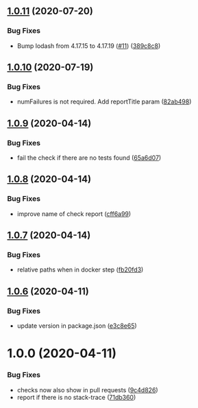 ## [1.0.11](https://github.com/MirageNet/nunit-reporter/compare/v1.0.10...v1.0.11) (2020-07-20)

### Bug Fixes

- Bump lodash from 4.17.15 to 4.17.19 ([#11](https://github.com/MirageNet/nunit-reporter/issues/11)) ([389c8c8](https://github.com/MirageNet/nunit-reporter/commit/389c8c8e4d93abae962af7a593b782cab87f0b64))

## [1.0.10](https://github.com/MirageNet/nunit-reporter/compare/v1.0.9...v1.0.10) (2020-07-19)

### Bug Fixes

- numFailures is not required. Add reportTitle param ([82ab498](https://github.com/MirageNet/nunit-reporter/commit/82ab4987b9bcdd363ec32c36259913852470f0d4))

## [1.0.9](https://github.com/MirageNet/nunit-reporter/compare/v1.0.8...v1.0.9) (2020-04-14)

### Bug Fixes

- fail the check if there are no tests found ([65a6d07](https://github.com/MirageNet/nunit-reporter/commit/65a6d07f08aad29389775ad11f4ebf68764b778b))

## [1.0.8](https://github.com/MirageNet/nunit-reporter/compare/v1.0.7...v1.0.8) (2020-04-14)

### Bug Fixes

- improve name of check report ([cff6a99](https://github.com/MirageNet/nunit-reporter/commit/cff6a99edf41949b951e0a494b6fce46b1b92380))

## [1.0.7](https://github.com/MirageNet/nunit-reporter/compare/v1.0.6...v1.0.7) (2020-04-14)

### Bug Fixes

- relative paths when in docker step ([fb20fd3](https://github.com/MirageNet/nunit-reporter/commit/fb20fd337de447eeabbc0acb59fb7c7752430809))

## [1.0.6](https://github.com/MirageNet/nunit-reporter/compare/v1.0.5...v1.0.6) (2020-04-11)

### Bug Fixes

- update version in package.json ([e3c8e65](https://github.com/MirageNet/nunit-reporter/commit/e3c8e654133c9997967b4e118d8243b3b6ba513c))

# 1.0.0 (2020-04-11)

### Bug Fixes

- checks now also show in pull requests ([9c4d826](https://github.com/MirageNet/nunit-reporter/commit/9c4d82634c0bd432f7a99a79f9111f94b89c8540))
- report if there is no stack-trace ([71db360](https://github.com/MirageNet/nunit-reporter/commit/71db360c42a8cf209efa08f85316d2d2a0d9947f))
